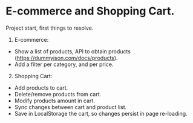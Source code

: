 # E-commerce and Shopping Cart.

Project start, first things to resolve.
1. E-commerce:
- Show a list of products, API to obtain products (https://dummyjson.com/docs/products).
- Add a filter per category, and per price.

2. Shopping Cart:
- Add products to cart.
- Delete/remove products from cart.
- Modify products amount in cart.
- Sync changes between cart and product list.
- Save in LocalStorage the cart, so changes persist in page re-loading.
